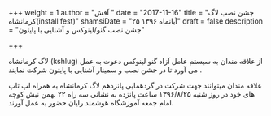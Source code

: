 +++
weight = 1
author = "آفش "
date = "2017-11-16"
title = "جشن نصب لاگ کرمانشاه(install fest)"
shamsiDate = "۲۵ آبانماه ۱۳۹۶"
draft = false
description = "جشن نصب گنو/لینوکس و آشنایی با پایتون"

+++

لاگ کرمانشاه (kshlug) از علاقه مندان به سیستم عامل آزاد گنو لینوکس دعوت به عمل می آورد تا در جشن نصب و سمینار آشنایی با پایتون شرکت نمایند .

علاقه مندان میتوانند جهت شرکت در گردهمایی پانزدهم لاگ کرمانشاه به همراه لپ تاپ های خود در روز شنبه ۱۳۹۶/۸/۲۵ ساعت پانزده به نشانی سه راه ۲۲ بهمن نبش کوچه امام جمعه آموزشگاه هوشمند رایان حضور به عمل آورند.

